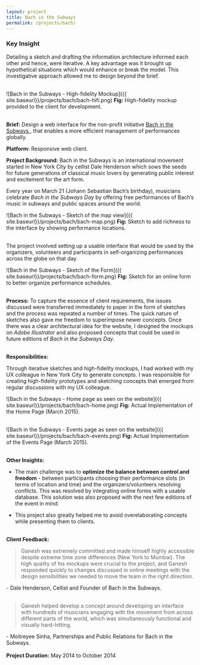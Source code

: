 ```yaml
---
layout: project
title: Bach in the Subways
permalink: /projects/bach/
---
```



<div class = "key-insight">
<h3 class = "key-insight">Key Insight</h3>
Detailing a sketch and drafting the information architecture informed each other and hence, were iterative. A key advantage was it brought up hypothetical situations which would enhance or break the model. This investigative approach allowed me to design beyond the brief.
</div>
<br />

![Bach in the Subways - High-fidelity Mockup]({{ site.baseurl}}/projects/bach/bach-hifi.png)
<span class = "figure-description">
**Fig:** High-fidelity mockup provided to the client for development.
</span><br /><br />

**Brief:** Design a web interface for the non-profit initiative
<a href="http://www.bachinthesubways.org" class="underlined-link" target= "blank">
Bach in the Subways
<span class="fa fa-external-link no-underline"></span></a>,
that enables a more efficient management of performances globally.

**Platform:** Responsive web client.

**Project Background:** Bach in the Subways is an international movement started in New York City by cellist Dale Henderson which sows the seeds for future generations of classical music lovers by generating public interest and excitement for the art form.

Every year on March 21 (Johann Sebastian Bach’s birthday), musicians celebrate *Bach in the Subways Day* by offering free performances of Bach’s music in subways and public spaces around the world.

![Bach in the Subways - Sketch of the map view]({{ site.baseurl}}/projects/bach/bach-map.png)
<span class = "figure-description">
**Fig:** Sketch to add richness to the interface by showing performance locations.
</span><br /><br />


The project involved setting up a usable interface that would be used by the organizers, volunteers and
participants in self-organizing performances across the globe on that day.

![Bach in the Subways - Sketch of the Form]({{ site.baseurl}}/projects/bach/bach-form.png)
<span class = "figure-description">
**Fig:** Sketch for an online form to better organize performance schedules.
</span><br /><br />

**Process:** To capture the essence of client requirements, the issues discussed were transferred immediately to paper in the form of sketches and the process was repeated a number of times. The quick nature of sketches also gave me freedom to superimpose newer concepts. Once there was a clear architectural idea for the website, I designed the mockups on *Adobe Illustrator* and also proposed concepts that could be used in future editions of *Bach in the Subways Day*.
<br /><br />

**Responsibilities:**

Through iterative sketches and high-fidelity mockups, I had worked with my UX colleague in New York City to generate concepts. I was responsible for creating high-fidelity prototypes and sketching concepts that emerged from regular discussions with my UX colleague.


![Bach in the Subways - Home page as seen on the website]({{ site.baseurl}}/projects/bach/bach-home.png)
<span class = "figure-description">
**Fig:** Actual Implementation of the Home Page (March 2015).
</span><br /><br />


![Bach in the Subways - Events page as seen on the website]({{ site.baseurl}}/projects/bach/bach-events.png)
<span class = "figure-description">
**Fig:** Actual Implementation of the Events Page (March 2015).
</span><br /><br />

**Other Insights:**

* The main challenge was to **optimize the balance between control and freedom** - between participants choosing their performance slots (in terms of location and time) and the organizers/volunteers resolving conflicts. This was resolved by integrating online forms with a usable database. This solution was also proposed with the next few editions of the event in mind.

* This project also greatly helped me to avoid overelaborating concepts while presenting them to clients.
<br /><br />

**Client Feedback:**

> Ganesh was extremely committed and made himself highly accessible despite extreme time zone differences (New York to Mumbai). The high quality of his mockups were crucial to the project, and Ganesh responded quickly to changes discussed in online meetings with the design sensibilities we needed to move the team in the right direction.

\- Dale Henderson, Cellist and Founder of Bach in the Subways.
<br /><br />

>Ganesh helped develop a concept around developing an interface with hundreds of musicians engaging with the movement from across different parts of the world, which was simultaneously functional and visually hard-hitting.

\- Moitreyee Sinha, Partnerships and Public Relations for Bach in the Subways.
<br /><br />
**Project Duration:** May 2014 to October 2014
<br /><br />
<br /><br />
